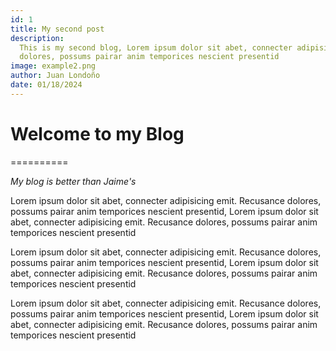 ```yaml
---
id: 1
title: My second post
description:
  This is my second blog, Lorem ipsum dolor sit abet, connecter adipisicing emit. Recusance
  dolores, possums pairar anim temporices nescient presentid
image: example2.png
author: Juan Londoño
date: 01/18/2024
---
```


# Welcome to my Blog

==========

_My blog is better than Jaime's_

Lorem ipsum dolor sit abet, connecter adipisicing emit. Recusance
dolores, possums pairar anim temporices nescient presentid, Lorem ipsum dolor sit abet, connecter adipisicing emit. Recusance dolores, possums pairar anim temporices nescient presentid

Lorem ipsum dolor sit abet, connecter adipisicing emit. Recusance
dolores, possums pairar anim temporices nescient presentid, Lorem ipsum dolor sit abet, connecter adipisicing emit. Recusance dolores, possums pairar anim temporices nescient presentid

Lorem ipsum dolor sit abet, connecter adipisicing emit. Recusance
dolores, possums pairar anim temporices nescient presentid, Lorem ipsum dolor sit abet, connecter adipisicing emit. Recusance dolores, possums pairar anim temporices nescient presentid
